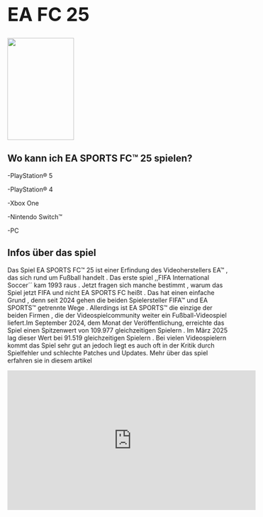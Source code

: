 <h1>
<h1 style="font-size:300%;">EA FC 25</h1>
<img src="https://github.com/user-attachments/assets/9d7e64b0-6b9a-4e72-bf57-2285eeea5a5b" width="150" height="230">


<h2>Wo kann ich EA SPORTS FC™ 25 spielen?</h2>
<p>-PlayStation® 5
<p>-PlayStation® 4</p>
<p>-Xbox One</p>
<p>-Nintendo Switch™</p>
<p>-PC</p>



<h2>Infos über das spiel</h2>
<p>Das Spiel EA SPORTS FC™ 25 ist einer Erfindung des Videoherstellers EA™ , das sich rund um Fußball handelt . Das erste spiel ,,FIFA International Soccer´´ kam 1993 raus . Jetzt fragen sich manche bestimmt , warum das Spiel jetzt FIFA und nicht EA SPORTS FC heißt . Das hat einen einfache Grund , denn seit 2024 gehen die beiden Spielersteller FIFA™ und EA SPORTS™ getrennte Wege . Allerdings ist EA SPORTS™ die einzige der beiden Firmen , die der Videospielcommunity weiter ein Fußball-Videospiel liefert.Im September 2024, dem Monat der Veröffentlichung, erreichte das Spiel einen Spitzenwert von 109.977 gleichzeitigen Spielern . Im März 2025 lag dieser Wert bei 91.519 gleichzeitigen Spielern . Bei vielen Videospielern kommt das Spiel sehr gut an jedoch liegt es auch oft in der Kritik durch Spielfehler und schlechte Patches und Updates. Mehr über das spiel erfahren sie in diesem artikel</p>

<iframe width="560" height="315" 
    src="https:https://www.reddit.com/r/EASportsFC/comments/1e5lwe0/ea_fc_25_official_reveal_trailer/?utm_source=share&utm_medium=web3x&utm_name=web3xcss&utm_term=1&utm_content=share_button" 
    title="YouTube Video" frameborder="0" 
    allow="accelerometer; autoplay; clipboard-write; encrypted-media; gyroscope; picture-in-picture" 
    allowfullscreen>
  </iframe>




